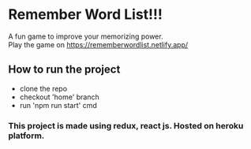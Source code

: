 # Remember Word List!!!

A fun game to improve your memorizing power.
<br>
Play the game on https://rememberwordlist.netlify.app/

## How to run the project
- clone the repo
- checkout 'home' branch
- run 'npm run start' cmd

### This project is made using redux, react js. Hosted on heroku platform.